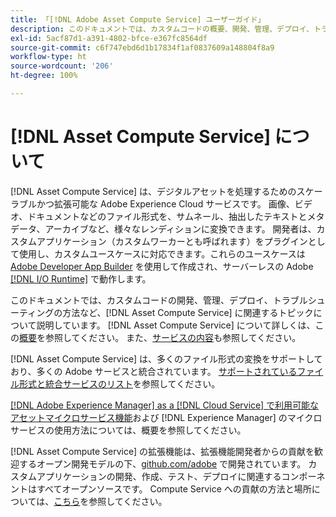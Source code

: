 ```yaml
---
title: 「[!DNL Adobe Asset Compute Service] ユーザーガイド」
description: このドキュメントでは、カスタムコードの概要、開発、管理、デプロイ、トラブルシューティングの方法など、 [!DNL Asset Compute Service]  のタスクについて説明します。
exl-id: 5acf87d1-a391-4802-bfce-e367fc8564df
source-git-commit: c6f747ebd6d1b17834f1af0837609a148804f8a9
workflow-type: ht
source-wordcount: '206'
ht-degree: 100%

---
```


# [!DNL Asset Compute Service] について

[!DNL Asset Compute Service] は、デジタルアセットを処理するためのスケーラブルかつ拡張可能な Adobe Experience Cloud サービスです。 画像、ビデオ、ドキュメントなどのファイル形式を、サムネール、抽出したテキストとメタデータ、アーカイブなど、様々なレンディションに変換できます。 開発者は、カスタムアプリケーション（カスタムワーカーとも呼ばれます）をプラグインとして使用し、カスタムユースケースに対応できます。これらのユースケースは [Adobe Developer App Builder](https://developer.adobe.com/app-builder/docs/overview) を使用して作成され、サーバーレスの Adobe [[!DNL I/O Runtime]](https://developer.adobe.com/runtime/) で動作します。

このドキュメントでは、カスタムコードの開発、管理、デプロイ、トラブルシューティングの方法など、[!DNL Asset Compute Service] に関連するトピックについて説明しています。 [!DNL Asset Compute Service] について詳しくは、この[概要](introduction.md)を参照してください。 また、[サービスの内容](introduction.md#possible-use-cases-benefits)も参照してください。

[!DNL Asset Compute Service] は、多くのファイル形式の変換をサポートしており、多くの Adobe サービスと統合されています。 [サポートされているファイル形式と統合サービスのリスト](https://experienceleague.adobe.com/ja/docs/experience-manager-cloud-service/content/assets/file-format-support)を参照してください。

[ [!DNL Adobe Experience Manager]  as a  [!DNL Cloud Service] で利用可能なアセットマイクロサービス機能](https://experienceleague.adobe.com/ja/docs/experience-manager-cloud-service/content/assets/asset-microservices-overview)および [!DNL Experience Manager] のマイクロサービスの使用方法については、概要を参照してください。

[!DNL Asset Compute Service] の拡張機能は、拡張機能開発者からの貢献を歓迎するオープン開発モデルの下、[github.com/adobe](https://github.com/adobe) で開発されています。 カスタムアプリケーションの開発、作成、テスト、デプロイに関連するコンポーネントはすべてオープンソースです。 Compute Service への貢献の方法と場所については、[こちら](contribute-to-compute-service.md)を参照してください。

<!--
Possible to record the below info here in this landing page to centralize the miscellaneous info about Asset Compute Service?
 List of dependencies and requirements SDK, CLI, Devtools, etc.? Or may be a link to the prerequisites.
 Introduction video when Tech Marketing team shares one.
-->
